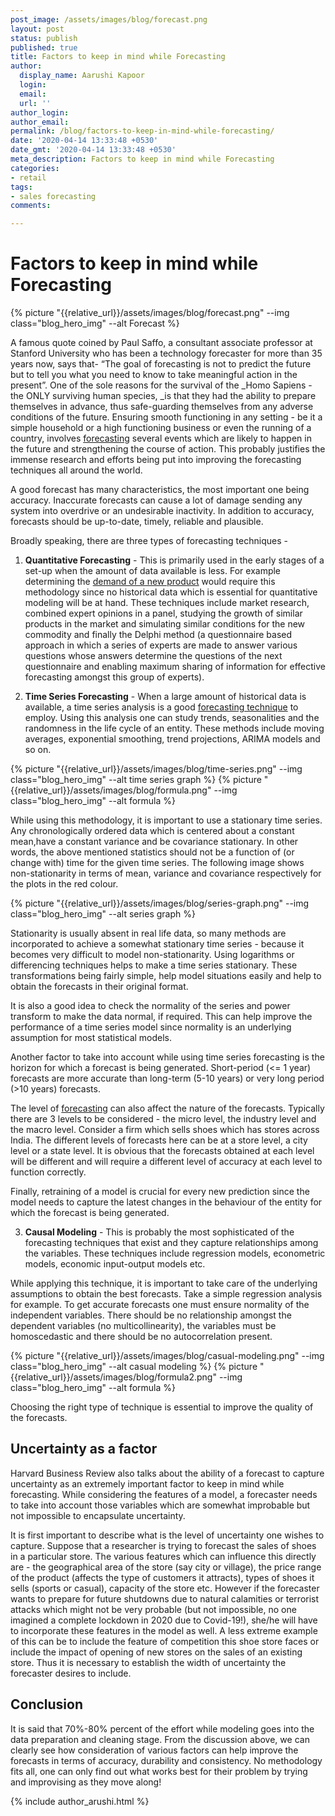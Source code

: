 ```yaml
---
post_image: /assets/images/blog/forecast.png
layout: post
status: publish
published: true
title: Factors to keep in mind while Forecasting
author:
  display_name: Aarushi Kapoor 
  login: 
  email: 
  url: ''
author_login: 
author_email: 
permalink: /blog/factors-to-keep-in-mind-while-forecasting/
date: '2020-04-14 13:33:48 +0530'
date_gmt: '2020-04-14 13:33:48 +0530'
meta_description: Factors to keep in mind while Forecasting
categories:
- retail
tags:
- sales forecasting
comments:

---
```

# Factors to keep in mind while Forecasting
{% picture "{{relative_url}}/assets/images/blog/forecast.png" --img class="blog_hero_img" --alt Forecast %}

A famous quote coined by Paul Saffo, a consultant associate professor at Stanford University who has been a technology forecaster for more than 35 years now, says that- “The goal of forecasting is not to predict the future but to tell you what you need to know to take meaningful action in the present”. One of the sole reasons for the survival of the _Homo Sapiens - the ONLY surviving human species, _is that they had the ability to prepare themselves in advance, thus safe-guarding themselves from any adverse conditions of the future. Ensuring smooth functioning in any setting - be it a simple household or a high functioning business or even the running of a country, involves [forecasting](https://www.bluepiit.com/blog/what-are-the-different-demand-forecasting-techniques) several events which are likely to happen in the future and strengthening the course of action. This probably justifies the immense research and efforts being put into improving the forecasting techniques all around the world.

A good forecast has many characteristics, the most important one being accuracy. Inaccurate forecasts can cause a lot of damage sending any system into overdrive or an undesirable inactivity. In addition to accuracy, forecasts should be up-to-date, timely, reliable and plausible. 

Broadly speaking, there are three types of forecasting techniques - 

1. **Quantitative Forecasting** - This is primarily used in the early stages of a set-up when the amount of data available is less. For example determining the [demand of a new product](https://www.bluepiit.com/blog/forecast-new-product-success-scientifically) would require this methodology since no historical data which is essential for quantitative modeling will be at hand. These techniques include market research, combined expert opinions in a panel, studying the growth of similar products in the market and simulating similar conditions for the new commodity and finally the Delphi method (a questionnaire based approach in which a series of experts are made to answer various questions whose answers determine the questions of the next questionnaire and enabling maximum sharing of information for effective forecasting amongst this group of experts). 

2. **Time Series Forecasting** - When a large amount of historical data is available, a time series analysis is a good [forecasting technique](https://www.bluepiit.com/blog/what-are-the-different-demand-forecasting-techniques) to employ. Using this analysis one can study trends, seasonalities and the randomness in the life cycle of an entity. These methods include moving averages, exponential smoothing, trend projections, ARIMA models and so on. 

{% picture "{{relative_url}}/assets/images/blog/time-series.png" --img class="blog_hero_img" --alt time series graph %}
{% picture "{{relative_url}}/assets/images/blog/formula.png" --img class="blog_hero_img" --alt formula %}

While using this methodology, it is important to use a stationary time series. Any chronologically ordered data which is centered about a constant mean,have a constant variance and be covariance stationary. In other words, the above mentioned statistics should not be a function of (or change with) time for the given time series. The following image shows non-stationarity in terms of mean, variance and covariance respectively for the plots in the red colour.
    
{% picture "{{relative_url}}/assets/images/blog/series-graph.png" --img class="blog_hero_img" --alt series graph %}

Stationarity is usually absent in real life data, so many methods are incorporated to achieve a somewhat stationary time series - because it becomes very difficult to model non-stationarity. Using logarithms or differencing techniques helps to make a time series stationary. These transformations being fairly simple, help model situations easily and help to obtain the forecasts in their original format. 

It is also a good idea to check the normality of the series and power transform to make the data normal, if required. This can help improve the performance of a time series model since normality is an underlying assumption for most statistical models. 

Another factor to take into account while using time series forecasting is the horizon for which a forecast is being generated. Short-period (&lt;= 1 year) forecasts are more accurate than long-term (5-10 years) or very long period (>10 years) forecasts. 

The level of [forecasting](https://www.bluepiit.com/blog/what-are-the-different-demand-forecasting-techniques) can also affect the nature of the forecasts. Typically there are 3 levels to be considered - the micro level, the industry level and the macro level. Consider a firm which sells shoes which has stores across India. The different levels of forecasts here can be at a store level, a city level or a state level. It is obvious that the forecasts obtained at each level will be different and will require a different level of accuracy at each level to function correctly. 

Finally, retraining of a model is crucial for every new prediction since the model needs to capture the latest changes in the behaviour of the entity for which the forecast is being generated.

3. **Causal Modeling** - This is probably the most sophisticated of the forecasting techniques that exist and they capture relationships among the variables. These techniques include regression models, econometric models, economic input-output models etc. 

While applying this technique, it is important to take care of the underlying assumptions to obtain the best forecasts. Take a simple regression analysis for example. To get accurate forecasts one must ensure normality of the independent variables. There should be no relationship amongst the dependent variables (no multicollinearity), the variables must be homoscedastic and there should be no autocorrelation present.   

{% picture "{{relative_url}}/assets/images/blog/casual-modeling.png" --img class="blog_hero_img" --alt casual modeling %}
{% picture "{{relative_url}}/assets/images/blog/formula2.png" --img class="blog_hero_img" --alt formula %}

Choosing the right type of technique is essential to improve the quality of the forecasts. 

## Uncertainty as a factor 
Harvard Business Review also talks about the ability of a forecast to capture uncertainty as an extremely important factor to keep in mind while forecasting. While considering the features of a model, a forecaster needs to take into account those variables which are somewhat improbable but not impossible to encapsulate uncertainty. 

It is first important to describe what is the level of uncertainty one wishes to capture. Suppose that a researcher is trying to forecast the sales of shoes in a particular store. The various features which can influence this directly are - the geographical area of the store (say city or village), the price range of the product (affects the type of customers it attracts), types of shoes it sells (sports or casual), capacity of the store etc. However if the forecaster wants to prepare for future shutdowns due to natural calamities or terrorist attacks which might not be very probable (but not impossible, no one imagined a complete lockdown in 2020 due to Covid-19!), she/he will have to incorporate these features in the model as well. A less extreme example of this can be to include the feature of competition this shoe store faces or include the impact of opening of new stores on the sales of an existing store. Thus it is necessary to establish the width of uncertainty the forecaster desires to include. 

## Conclusion

It is said that 70%-80% percent of the effort while modeling goes into the data preparation and cleaning stage. From the discussion above, we can clearly see how consideration of various factors can help improve the forecasts in terms of accuracy, durability and consistency. No methodology fits all, one can only find out what works best for their problem by trying and improvising as they move along!

{% include author_arushi.html %}